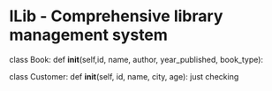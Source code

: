 # ILib - Comprehensive library management system
class Book:
    def __init__(self,id, name, author, year_published, book_type):

class Customer:
    def __init__(self, id, name, city, age):
    just checking   